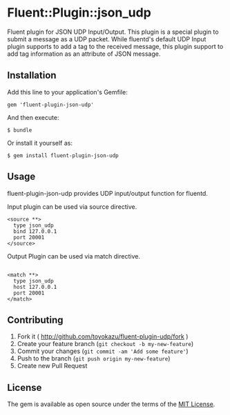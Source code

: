 # Fluent::Plugin::json_udp

Fluent plugin for JSON UDP Input/Output.
This plugin is a special plugin to submit a message as a UDP packet. While fluentd's default UDP Input plugin supports to add a tag to the received message, this plugin support to add tag information as an attribute of JSON message.

## Installation

Add this line to your application's Gemfile:

    gem 'fluent-plugin-json-udp'

And then execute:

    $ bundle

Or install it yourself as:

    $ gem install fluent-plugin-json-udp


## Usage

fluent-plugin-json-udp provides UDP input/output function for fluentd.

Input plugin can be used via source directive.

```
<source **>
  type json_udp
  bind 127.0.0.1
  port 20001
</source>

```

Output Plugin can be used via match directive.

```

<match **>
  type json_udp
  host 127.0.0.1
  port 20001
</match>

```

## Contributing

1. Fork it ( http://github.com/toyokazu/fluent-plugin-udp/fork )
2. Create your feature branch (`git checkout -b my-new-feature`)
3. Commit your changes (`git commit -am 'Add some feature'`)
4. Push to the branch (`git push origin my-new-feature`)
5. Create new Pull Request


## License

The gem is available as open source under the terms of the [MIT License](http://opensource.org/licenses/MIT).
